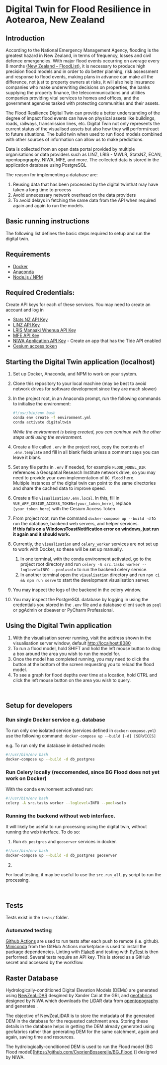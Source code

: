 # Digital Twin for Flood Resilience in Aotearoa, New Zealand
## Introduction

According to the National Emergency Management Agency, flooding is the greatest hazard in New Zealand, in terms of frequency, losses and civil defence emergencies. 
With major flood events occurring on average every 8 months [(New Zealand – FloodList)](https://floodlist.com/tag/new-zealand),
it is necessary to produce high precision flood models and in order to do better planning, risk assessment and response to flood events,
making plans in advance can make all the difference, not just to property owners at risks,
it will also help insurance companies who make underwriting decisions on properties,
the banks supplying the property finance, the telecommunications and utilities companies providing vital services to homes and offices,
and the government agencies tasked with protecting communities and their assets.

The Flood Resilience Digital Twin can provide a better understanding of the degree of impact flood events can have on physical assets like buildings, roads, railways, transmission lines, etc.
Digital Twin not only represents the current status of the visualised assets but also how they will perform/react to future situations. 
The build twin when used to run flood models combined with other sources of information can allow us to make predictions.

Data is collected from an open data portal provided by multiple organisations or data providers such as LINZ, LRIS - MWLR, StatsNZ, ECAN, opentopography, NIWA, MFE, and more.
The collected data is stored in the application database using PostgreSQL

The reason for implementing a database are:
1.  Reusing data that has been processed by the digital twinthat may have taken a long time to process 
1.	Avoid unnecessary network overhead on the data providers
1.	To avoid delays in fetching the same data from the API when required again and again to run the models.


## Basic running instructions
The following list defines the basic steps required to setup and run the digital twin.

## Requirements
* [Docker](https://www.docker.com/)
* [Anaconda](https://www.anaconda.com/download)
* [Node.js / NPM](https://nodejs.org/)

## Required Credentials:
Create API keys for each of these services. You may need to create an account and log in
* [Stats NZ API Key](https://datafinder.stats.govt.nz/my/api/)
* [LINZ API Key](https://data.linz.govt.nz/my/api/)
* [LRIS Manaaki Whenua API Key](https://lris.scinfo.org.nz/my/api/)
* [MFE API Key](https://data.mfe.govt.nz/my/api/)
* [NIWA Application API Key](https://developer.niwa.co.nz/) - Create an app that has the Tide API enabled  
* [Cesium access token](https://cesium.com/ion/tokens)

## Starting the Digital Twin application (localhost)
1. Set up Docker, Anaconda, and NPM to work on your system.

1. Clone this repository to your local machine (may be best to avoid network drives for software development since they are much slower)

1. In the project root, in an Anaconda prompt, run the following commands to initialise the environment:
   ```bash
   #!/usr/bin/env bash
   conda env create -f environment.yml
   conda activate digitaltwin
   ```
   _While the environment is being created, you can continue with the other steps until using the environment._
   
1. Create a file called `.env` in the project root, copy the contents of `.env.template` and fill in all blank fields unless a comment says you can leave it blank.
   
1. Set any file paths in `.env` if needed, for example `FLOOD_MODEL_DIR` references a Geospatial Research Institute
   network drive, so you may need to provide your own implementation of `BG_flood` here.  
   Multiple instances of the digital twin can point to the same directories and share the cached data to improve speed.
    
1. Create a file `visualisation/.env.local`. In this, fill in 
   `VUE_APP_CESIUM_ACCESS_TOKEN=[your_token_here]`, replace `[your_token_here]` with the Cesium Access Token
    
1. From project root, run the command `docker-compose up --build -d` to run the database, backend web servers, and helper services.  
**If this fails on a WindowsToastNotification error on windows, just run it again and it should work.**
   
1. Currently, the `visualisation` and `celery_worker` services are not set up to work with Docker, so these will be set up manually.
   1. In one terminal, with the conda environment activated, go to the project root directory and run `celery -A src.tasks worker --loglevel=INFO --pool=solo` to run the backend celery service.
   1. In another terminal open the `visualisation` directory and run `npm ci && npm run serve` to start the development visualisation server.

1. You may inspect the logs of the backend in the celery window.
   
1. You may inspect the PostgreSQL database by logging in using the credentials you stored in the `.env` file and a database client such as `psql` or pgAdmin or dbeaver or PyCharm Professional.

## Using the Digital Twin application
1. With the visualisation server running, visit the address shown in the visualisation server window, default [http://localhost:8080](http://localhost:8080)
1. To run a flood model, hold SHIFT and hold the left mouse button to drag a box around the area you wish to run the model for.
1. Once the model has completed running, you may need to click the button at the bottom of the screen requesting you to reload the flood model.
1. To see a graph for flood depths over time at a location, hold CTRL and click the left mouse button on the area you wish to query.
<br>

## Setup for developers

### Run single Docker service e.g. database
To run only one isolated service (services defined in `docker-compose.yml`) use the following command:
`docker-compose up --build [-d] [SERVICES]`

e.g. To run only the database in detached mode:
```bash
#!/usr/bin/env bash
docker-compose up --build -d db_postgres
```

### Run Celery locally (reccomended, since BG Flood does not yet work on Docker)
With the conda environment activated run:
```bash
#!/usr/bin/env bash
celery -A src.tasks worker --loglevel=INFO --pool=solo
```

### Running the backend without web interface.
It will likely be useful to run processing using the digital twin, without running the web interface.
To do so:
1. Run `db_postgres` and `geoserver` services in docker.
```bash
#!/usr/bin/env bash
docker-compose up --build -d db_postgres geoserver
```
2. 

For local testing, it may be useful to use the `src.run_all.py` script to run the processing.

<br>

## Tests
Tests exist in the `tests/` folder.

### Automated testing
[Github Actions](https://docs.github.com/en/actions) are used to run tests after each push to remote (i.e. github). [Miniconda](https://github.com/marketplace/actions/setup-miniconda) from the GitHub Actions marketplace is used to install the package dependencies. Linting with [Flake8](https://github.com/py-actions/flake8) and testing with [PyTest](https://docs.pytest.org/en/6.2.x/contents.html) is then performed. Several tests require an API key. This is stored as a GitHub secret and accessed by the workflow.



## Raster Database

Hydrologically-conditioned Digital Elevation Models (DEMs) are generated using [NewZeaLiDAR](https://github.com/xandercai/NewZeaLiDAR) desgined by Xander Cai at the GRI,
and [geofabrics](https://github.com/rosepearson/GeoFabrics ) designed by NIWA which downloads the LiDAR data from 
[opentopography](https://portal.opentopography.org/dataCatalog ) and generates . 

The objective of NewZeaLiDAR is to store the metadata of the generated DEM in the database for the requested catchment area.
Storing these details in the database helps in getting the DEM already generated using geofabrics rather than generating DEM for the same catchment, again and again, saving time and resources.

The hydrologically-conditioned DEM is used to run the Flood model (BG Flood model)[https://github.com/CyprienBosserelle/BG_Flood )] designed by NIWA.

